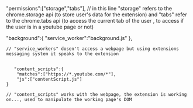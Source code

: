 "permissions":["storage","tabs"],
// in this line "storage" refers to the chrome.storage api (to store user's data for the extension) and "tabs" refer to the chrome.tabs api (to access the current tab of the user , to access if the user is in a youtube page or not)

"background":{
"service_worker":"background.js"
},

    // "service_workers" dosen't access a webpage but using extensions messaging system it speaks to the extension


       "content_scripts":{
        "matches":["https://*.youtube.com/*"],
        "js":["contentScript.js"]
    }

    // "content_scripts" works with the webpage, the extension is working on..., used to manipulate the working page's DOM
